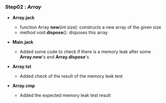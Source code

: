 ### Step02 : _**Array**_

* **Array.jack**
  * function Array **new**(int size): constructs a new array of the given size
  + method void **dispose**(): disposes this array

* **Main.jack**

  * Added some code to check if there is a memory leak after some
  **Array.new**'s and **Array.dispose**'s

* **Array.tst**

  * Added check of the result of the memory leak test

* **Array.cmp**

  * Added the expected memory leak test result
